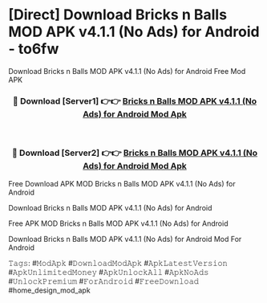# [Direct] Download Bricks n Balls MOD APK v4.1.1 (No Ads) for Android - to6fw
Download Bricks n Balls MOD APK v4.1.1 (No Ads) for Android Free Mod APK

<div align="center">
<h3>🔴 Download [Server1] 👉👉 <a href="https://apk-comot.site?title=Bricks_n_Balls_MOD_APK_v4.1.1_(No_Ads)_for_Android">Bricks n Balls MOD APK v4.1.1 (No Ads) for Android Mod Apk</a></h3><br>

<h3>🔴 Download [Server2] 👉👉 <a href="https://apk-comot.site?title=Bricks_n_Balls_MOD_APK_v4.1.1_(No_Ads)_for_Android">Bricks n Balls MOD APK v4.1.1 (No Ads) for Android Mod Apk</a></h3>
</div>


Free Download APK MOD Bricks n Balls MOD APK v4.1.1 (No Ads) for Android

Download Bricks n Balls MOD APK v4.1.1 (No Ads) for Android 

Free APK MOD Bricks n Balls MOD APK v4.1.1 (No Ads) for Android 

Download Bricks n Balls MOD APK v4.1.1 (No Ads) for Android Mod For Android

𝚃𝚊𝚐𝚜: #𝙼𝚘𝚍𝙰𝚙𝚔 #𝙳𝚘𝚠𝚗𝚕𝚘𝚊𝚍𝙼𝚘𝚍𝙰𝚙𝚔 #𝙰𝚙𝚔𝙻𝚊𝚝𝚎𝚜𝚝𝚅𝚎𝚛𝚜𝚒𝚘𝚗 #𝙰𝚙𝚔𝚄𝚗𝚕𝚒𝚖𝚒𝚝𝚎𝚍𝙼𝚘𝚗𝚎𝚢 #𝙰𝚙𝚔𝚄𝚗𝚕𝚘𝚌𝚔𝙰𝚕𝚕 #𝙰𝚙𝚔𝙽𝚘𝙰𝚍𝚜 #𝚄𝚗𝚕𝚘𝚌𝚔𝙿𝚛𝚎𝚖𝚒𝚞𝚖 #𝙵𝚘𝚛𝙰𝚗𝚍𝚛𝚘𝚒𝚍 #𝙵𝚛𝚎𝚎𝙳𝚘𝚠𝚗𝚕𝚘𝚊𝚍 #home_design_mod_apk